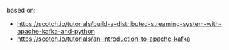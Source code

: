 based on:
- https://scotch.io/tutorials/build-a-distributed-streaming-system-with-apache-kafka-and-python
- https://scotch.io/tutorials/an-introduction-to-apache-kafka

